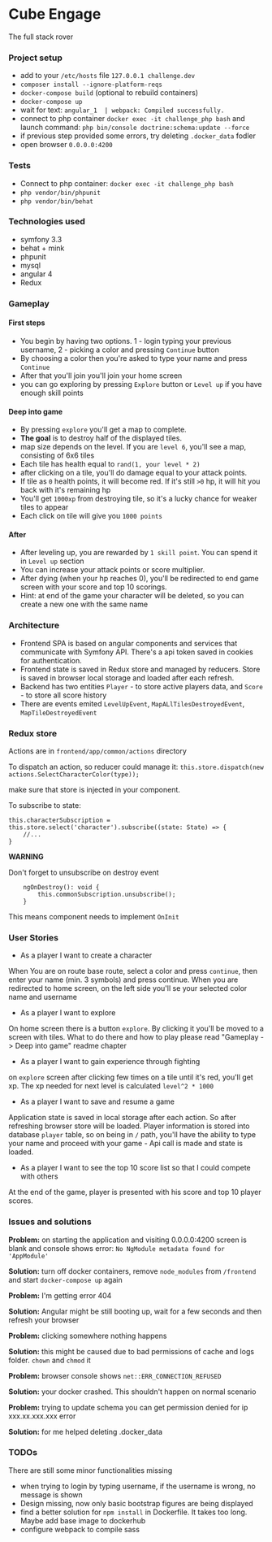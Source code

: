 Cube Engage
=============

The full stack rover
 
### Project setup
- add to your `/etc/hosts` file `127.0.0.1 challenge.dev`
- `composer install --ignore-platform-reqs`
- `docker-compose build` (optional to rebuild containers)
- `docker-compose up`
- wait for text: `angular_1  | webpack: Compiled successfully.`
- connect to php container `docker exec -it challenge_php bash` and launch command:
`php bin/console doctrine:schema:update --force`
- if previous step provided some errors, try deleting `.docker_data` fodler
- open browser `0.0.0.0:4200`

### Tests

- Connect to php container: `docker exec -it challenge_php bash`
- `php vendor/bin/phpunit`
- `php vendor/bin/behat`

### Technologies used

- symfony 3.3
- behat + mink
- phpunit
- mysql
- angular 4
- Redux

### Gameplay

#### First steps

- You begin by having two options. 1 - login typing your previous username, 2 - picking a color and pressing `Continue` button
- By choosing a color then you're asked to type your name and press `Continue`
- After that you'll join you'll join your home screen
- you can go exploring by pressing `Explore` button or `Level up` if you have enough skill points

#### Deep into game

- By pressing `explore` you'll get a map to complete.
- **The goal** is to destroy half of the displayed tiles.
- map size depends on the level. If you are `level 6`, you'll see a map, consisting of 6x6 tiles
- Each tile has health equal to `rand(1, your level * 2)`
- after clicking on a tile, you'll do damage equal to your attack points.
- If tile as `0` health points, it will become red. If it's still `>0` hp, it will hit you back with it's remaining hp
- You'll get `1000xp` from destroying tile, so it's a lucky chance for weaker tiles to appear
- Each click on tile will give you `1000 points`

#### After

- After leveling up, you are rewarded by `1 skill point`. You can spend it in `Level up` section
- You can increase your attack points or score multiplier.
- After dying (when your hp reaches 0), you'll be redirected to end game screen with your score and top 10 scorings.
- Hint: at end of the game your character will be deleted, so you can create a new one with the same name

### Architecture

- Frontend SPA is based on angular components and services that communicate with Symfony API. There's a api token
saved in cookies for authentication.
- Frontend state is saved in Redux store and managed by reducers. Store is saved in browser local storage and 
loaded after each refresh.
- Backend has two entities `Player` - to store active players data, and `Score` - to store all score history
- There are events emited `LevelUpEvent`, `MapALlTilesDestroyedEvent`, `MapTileDestroyedEvent`

### Redux store

Actions are in `frontend/app/common/actions` directory

To dispatch an action, so reducer could manage it:
`this.store.dispatch(new actions.SelectCharacterColor(type));`

make sure that store is injected in your component.

To subscribe to state:
```
this.characterSubscription = this.store.select('character').subscribe((state: State) => {
    //...
}
```

**WARNING**

Don't forget to unsubscribe on destroy event

```
    ngOnDestroy(): void {
        this.commonSubscription.unsubscribe();
    }
```

This means component needs to implement `OnInit`

### User Stories

- As a player I want to create a character

When You are on route base route, select a color and press `continue`, then enter your name (min. 3 symbols)
and press continue. When you are redirected to home screen, on the left side you'll se your selected color name
and username

- As a player I want to explore

On home screen there is a button `explore`. By clicking it you'll be moved to a screen with tiles.
What to do there and how to play please read "Gameplay -> Deep into game" readme chapter

- As a player I want to gain experience through fighting

on `explore` screen after clicking few times on a tile until it's red, you'll get xp.
The xp needed for next level is calculated `level^2 * 1000`

- As a player I want to save and resume a game

Application state is saved in local storage after each action. So after refreshing browser store will be loaded.
Player information is stored into database `player` table, so on being in `/` path, you'll have the ability
to type your name and proceed with your game - Api call is made and state is loaded.

- As a player I want to see the top 10 score list so that I could compete with others

At the end of the game, player is presented with his score and top 10 player scores.

### Issues and solutions

**Problem:** on starting the application and visiting 0.0.0.0:4200 screen is blank and console shows error:
`No NgModule metadata found for 'AppModule'`

**Solution:** turn off docker containers, remove `node_modules` from `/frontend` and start `docker-compose up` again

**Problem:** I'm getting error 404

**Solution:** Angular might be still booting up, wait for a few seconds and then refresh your browser

**Problem:** clicking somewhere nothing happens

**Solution:** this might be caused due to bad permissions of cache and logs folder. `chown` and `chmod` it

**Problem:** browser console shows `net::ERR_CONNECTION_REFUSED`

**Solution:** your docker crashed. This shouldn't happen on normal scenario

**Problem:** trying to update schema you can get permission denied for ip xxx.xx.xxx.xxx error

**Solution:** for me helped deleting .docker_data

### TODOs

There are still some minor functionalities missing

- when trying to login by typing username, if the username is wrong, no message is shown
- Design missing, now only basic bootstrap figures are being displayed
- find a better solution for `npm install` in Dockerfile. It takes too long. Maybe add base image to dockerhub
- configure webpack to compile sass
